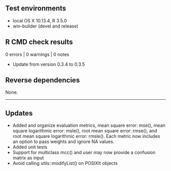 ## Test environments
* local OS X 10.13.4, R 3.5.0
* win-builder (devel and release)

## R CMD check results
0 errors | 0 warnings | 0 notes

* Update from version 0.3.4 to 0.3.5

## Reverse dependencies

None.

---

## Updates

- Added and organize evaluation metrics, mean square error: mse(), mean square logarithmic error: msle(), root mean square error: rmse(), and root mean square logarithmic error: rmsle().  Each metric now includes an option to pass weights and ignore NA values.
- Added unit tests
- Support for multiclass mcc() and user may now provide a confusion matrix as input
- Avoid calling utils::modifyList() on POSIXlt objects